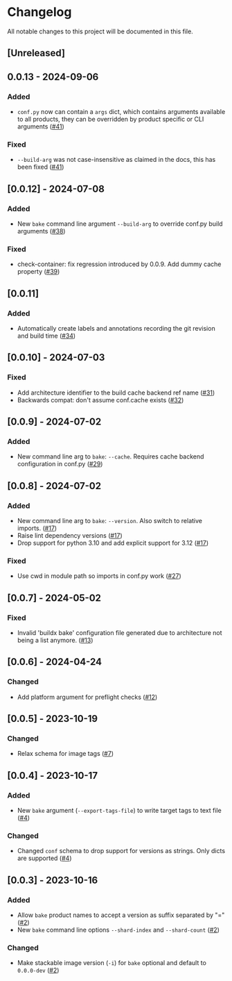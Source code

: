 # Changelog

All notable changes to this project will be documented in this file.

## [Unreleased]

## 0.0.13 - 2024-09-06

### Added

- `conf.py` now can contain a `args` dict, which contains arguments available to all products, they can be overridden by product specific or CLI arguments ([#41])

### Fixed

- `--build-arg` was not case-insensitive as claimed in the docs, this has been  fixed ([#41])

[#41]: https://github.com/stackabletech/image-tools/pull/41

## [0.0.12] - 2024-07-08

### Added

- New `bake` command line argument `--build-arg` to override conf.py build arguments ([#38])

### Fixed

- check-container: fix regression introduced by 0.0.9. Add dummy cache property ([#39])

[#38]: https://github.com/stackabletech/image-tools/pull/38
[#39]: https://github.com/stackabletech/image-tools/pull/39

## [0.0.11]

### Added

- Automatically create labels and annotations recording the git revision and build time ([#34])

[#34]: https://github.com/stackabletech/image-tools/pull/34

## [0.0.10] - 2024-07-03

### Fixed

- Add architecture identifier to the build cache backend ref name ([#31])
- Backwards compat: don't assume conf.cache exists ([#32])

[#31]: https://github.com/stackabletech/image-tools/pull/31
[#32]: https://github.com/stackabletech/image-tools/pull/32

## [0.0.9] - 2024-07-02

### Added

- New command line arg to `bake`: `--cache`. Requires cache backend configuration in conf.py ([#29])

[#29]: https://github.com/stackabletech/image-tools/pull/29

## [0.0.8] - 2024-07-02

### Added

- New command line arg to `bake`: `--version`. Also switch to relative imports. ([#17])
- Raise lint dependency versions ([#17])
- Drop support for python 3.10 and add explicit support for 3.12 ([#17])

### Fixed

- Use cwd in module path so imports in conf.py work ([#27])

[#17]: https://github.com/stackabletech/image-tools/pull/17
[#27]: https://github.com/stackabletech/image-tools/pull/27

## [0.0.7] - 2024-05-02

### Fixed

- Invalid 'buildx bake' configuration file generated due to architecture not being a list anymore. ([#13])

[#13]: https://github.com/stackabletech/image-tools/pull/13

## [0.0.6] - 2024-04-24

### Changed

- Add platform argument for preflight checks ([#12])

[#12]: https://github.com/stackabletech/image-tools/pull/12

## [0.0.5] - 2023-10-19

### Changed

- Relax schema for image tags ([#7])

[#7]: https://github.com/stackabletech/image-tools/pull/7

## [0.0.4] - 2023-10-17

### Added

- New `bake` argument (`--export-tags-file`) to write target tags to text file ([#4])

### Changed

- Changed `conf` schema to drop support for versions as strings. Only dicts are supported ([#4])

[#4]: https://github.com/stackabletech/image-tools/pull/4

## [0.0.3] - 2023-10-16

### Added

- Allow `bake` product names to accept a version as suffix separated by "=" ([#2])
- New `bake` command line options `--shard-index` and `--shard-count` ([#2])

### Changed

- Make stackable image version (`-i`) for `bake` optional and default to `0.0.0-dev` ([#2])

[#2]: https://github.com/stackabletech/image-tools/pull/2
